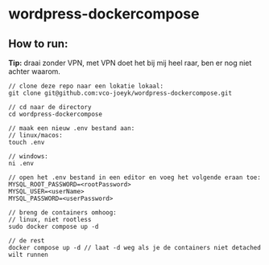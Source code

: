 # wordpress-dockercompose

## How to run:

**Tip:** draai zonder VPN, met VPN doet het bij mij heel raar, ben er nog niet achter waarom.
```
// clone deze repo naar een lokatie lokaal:
git clone git@github.com:vco-joeyk/wordpress-dockercompose.git

// cd naar de directory
cd wordpress-dockercompose

// maak een nieuw .env bestand aan:
// linux/macos:
touch .env

// windows:
ni .env

// open het .env bestand in een editor en voeg het volgende eraan toe:
MYSQL_ROOT_PASSWORD=<rootPassword>
MYSQL_USER=<userName>
MYSQL_PASSWORD=<userPassword>

// breng de containers omhoog:
// linux, niet rootless
sudo docker compose up -d

// de rest
docker compose up -d // laat -d weg als je de containers niet detached wilt runnen
```
